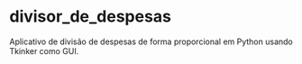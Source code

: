# divisor_de_despesas
Aplicativo de divisão de despesas de forma proporcional em Python usando Tkinker como GUI.
